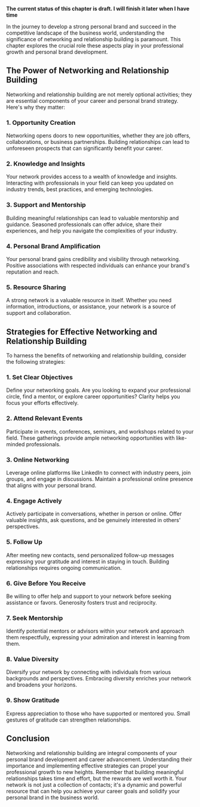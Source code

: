 **The current status of this chapter is draft. I will finish it later when I have time**

In the journey to develop a strong personal brand and succeed in the competitive landscape of the business world, understanding the significance of networking and relationship building is paramount. This chapter explores the crucial role these aspects play in your professional growth and personal brand development.

The Power of Networking and Relationship Building
-------------------------------------------------

Networking and relationship building are not merely optional activities; they are essential components of your career and personal brand strategy. Here's why they matter:

### 1. **Opportunity Creation**

Networking opens doors to new opportunities, whether they are job offers, collaborations, or business partnerships. Building relationships can lead to unforeseen prospects that can significantly benefit your career.

### 2. **Knowledge and Insights**

Your network provides access to a wealth of knowledge and insights. Interacting with professionals in your field can keep you updated on industry trends, best practices, and emerging technologies.

### 3. **Support and Mentorship**

Building meaningful relationships can lead to valuable mentorship and guidance. Seasoned professionals can offer advice, share their experiences, and help you navigate the complexities of your industry.

### 4. **Personal Brand Amplification**

Your personal brand gains credibility and visibility through networking. Positive associations with respected individuals can enhance your brand's reputation and reach.

### 5. **Resource Sharing**

A strong network is a valuable resource in itself. Whether you need information, introductions, or assistance, your network is a source of support and collaboration.

Strategies for Effective Networking and Relationship Building
-------------------------------------------------------------

To harness the benefits of networking and relationship building, consider the following strategies:

### 1. **Set Clear Objectives**

Define your networking goals. Are you looking to expand your professional circle, find a mentor, or explore career opportunities? Clarity helps you focus your efforts effectively.

### 2. **Attend Relevant Events**

Participate in events, conferences, seminars, and workshops related to your field. These gatherings provide ample networking opportunities with like-minded professionals.

### 3. **Online Networking**

Leverage online platforms like LinkedIn to connect with industry peers, join groups, and engage in discussions. Maintain a professional online presence that aligns with your personal brand.

### 4. **Engage Actively**

Actively participate in conversations, whether in person or online. Offer valuable insights, ask questions, and be genuinely interested in others' perspectives.

### 5. **Follow Up**

After meeting new contacts, send personalized follow-up messages expressing your gratitude and interest in staying in touch. Building relationships requires ongoing communication.

### 6. **Give Before You Receive**

Be willing to offer help and support to your network before seeking assistance or favors. Generosity fosters trust and reciprocity.

### 7. **Seek Mentorship**

Identify potential mentors or advisors within your network and approach them respectfully, expressing your admiration and interest in learning from them.

### 8. **Value Diversity**

Diversify your network by connecting with individuals from various backgrounds and perspectives. Embracing diversity enriches your network and broadens your horizons.

### 9. **Show Gratitude**

Express appreciation to those who have supported or mentored you. Small gestures of gratitude can strengthen relationships.

Conclusion
----------

Networking and relationship building are integral components of your personal brand development and career advancement. Understanding their importance and implementing effective strategies can propel your professional growth to new heights. Remember that building meaningful relationships takes time and effort, but the rewards are well worth it. Your network is not just a collection of contacts; it's a dynamic and powerful resource that can help you achieve your career goals and solidify your personal brand in the business world.
